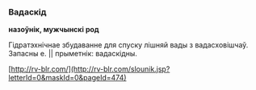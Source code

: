 ### Вадаскід
**назоўнік, мужчынскі род**

Гідратэхнічнае збудаванне для спуску лішняй вады з вадасховішчаў. Запасны е. || прыметнік: вадаскідны.

<a rel="author">[http://rv-blr.com/](http://rv-blr.com/slounik.jsp?letterId=0&maskId=0&pageId=474)</a>
